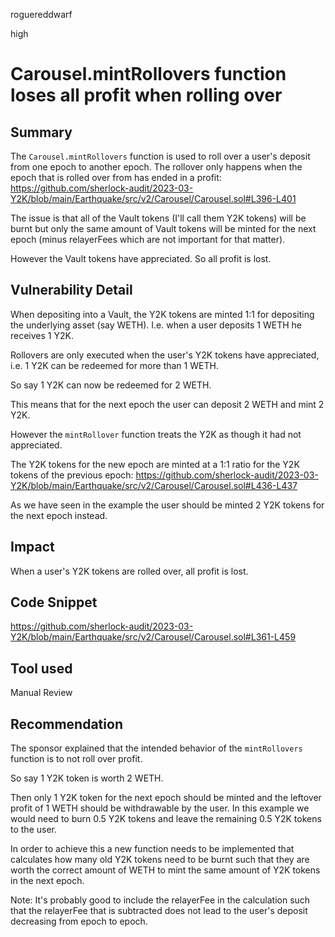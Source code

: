 roguereddwarf

high

# Carousel.mintRollovers function loses all profit when rolling over

## Summary
The `Carousel.mintRollovers` function is used to roll over a user's deposit from one epoch to another epoch.
The rollover only happens when the epoch that is rolled over from has ended in a profit:
https://github.com/sherlock-audit/2023-03-Y2K/blob/main/Earthquake/src/v2/Carousel/Carousel.sol#L396-L401

The issue is that all of the Vault tokens (I'll call them Y2K tokens) will be burnt but only the same amount of Vault tokens will be minted for the next epoch (minus relayerFees which are not important for that matter).

However the Vault tokens have appreciated. So all profit is lost.

## Vulnerability Detail
When depositing into a Vault, the Y2K tokens are minted 1:1 for depositing the underlying asset (say WETH).
I.e. when a user deposits 1 WETH he receives 1 Y2K.

Rollovers are only executed when the user's Y2K tokens have appreciated, i.e. 1 Y2K can be redeemed for more than 1 WETH.

So say 1 Y2K can now be redeemed for 2 WETH.

This means that for the next epoch the user can deposit 2 WETH and mint 2 Y2K.

However the `mintRollover` function treats the Y2K as though it had not appreciated.

The Y2K tokens for the new epoch are minted at a 1:1 ratio for the Y2K tokens of the previous epoch:
https://github.com/sherlock-audit/2023-03-Y2K/blob/main/Earthquake/src/v2/Carousel/Carousel.sol#L436-L437

As we have seen in the example the user should be minted 2 Y2K tokens for the next epoch instead.

## Impact
When a user's Y2K tokens are rolled over, all profit is lost.

## Code Snippet
https://github.com/sherlock-audit/2023-03-Y2K/blob/main/Earthquake/src/v2/Carousel/Carousel.sol#L361-L459

## Tool used
Manual Review

## Recommendation
The sponsor explained that the intended behavior of the `mintRollovers` function is to not roll over profit.

So say 1 Y2K token is worth 2 WETH.

Then only 1 Y2K token for the next epoch should be minted and the leftover profit of 1 WETH should be withdrawable by the user.
In this example we would need to burn 0.5 Y2K tokens and leave the remaining 0.5 Y2K tokens to the user.

In order to achieve this a new function needs to be implemented that calculates how many old Y2K tokens need to be burnt such that they are worth the correct amount of WETH to mint the same amount of Y2K tokens in the next epoch.

Note: It's probably good to include the relayerFee in the calculation such that the relayerFee that is subtracted does not lead to the user's deposit decreasing from epoch to epoch.